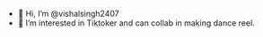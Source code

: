 - 👋 Hi, I’m @vishalsingh2407
- 👀 I’m interested in Tiktoker and can collab in  making dance reel.


<!---
vishalsingh2407/vishalsingh2407 is a ✨ special ✨ repository because its `README.md` (this file) appears on your GitHub profile.
You can click the Preview link to take a look at your changes.
--->
